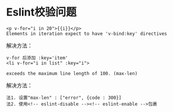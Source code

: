 # Eslint校验问题

```
<p v-for="i in 20">{{i}}</p>
Elements in iteration expect to have 'v-bind:key' directives
```
解决方法：
```
v-for 后添加 :key='item'
<li v-for="i in list" :key="i">
```

```
exceeds the maximum line length of 100. (max-len)
```
解决方法：
```
法1. 设置"max-len" : ["error", {code : 300}]
法2. 使用<!-- eslint-disable --><!-- eslint-enable -->包裹

```

